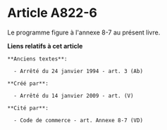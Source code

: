 # Article A822-6

Le programme figure à l'annexe 8-7 au présent livre.

**Liens relatifs à cet article**

	**Anciens textes**:

	  - Arrêté du 24 janvier 1994 - art. 3 (Ab)

	**Créé par**:

	  - Arrêté du 14 janvier 2009 - art. (V)

	**Cité par**:

	  - Code de commerce - art. Annexe 8-7 (VD)
